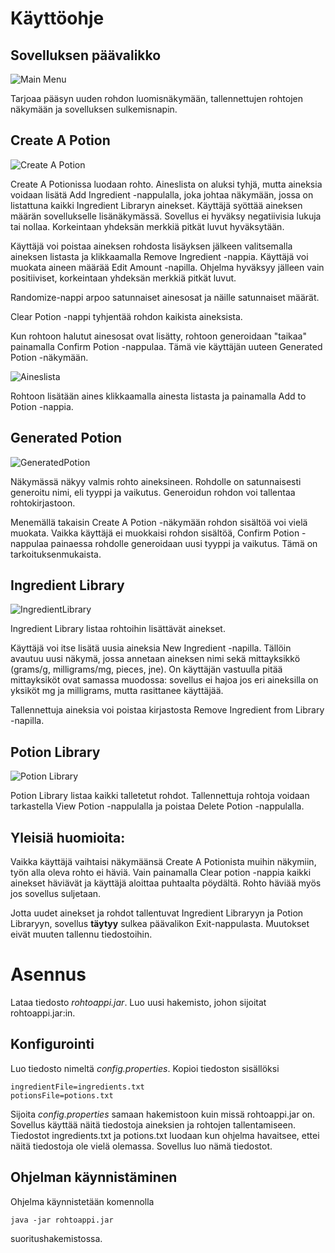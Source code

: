 # Käyttöohje

## Sovelluksen päävalikko
![Main Menu](https://github.com/ikylios/ot-harjoitustyo/blob/master/dokumentointi/mainMenu.png)

Tarjoaa pääsyn uuden rohdon luomisnäkymään, tallennettujen rohtojen näkymään ja sovelluksen sulkemisnapin.

## Create A Potion
![Create A Potion](https://github.com/ikylios/ot-harjoitustyo/blob/master/dokumentointi/createAPotion.png)

Create A Potionissa luodaan rohto. Aineslista on aluksi tyhjä, mutta aineksia voidaan lisätä Add Ingredient -nappulalla, joka johtaa näkymään, jossa on listattuna kaikki Ingredient Libraryn ainekset. Käyttäjä syöttää aineksen määrän sovellukselle lisänäkymässä. Sovellus ei hyväksy negatiivisia lukuja tai nollaa. Korkeintaan yhdeksän merkkiä pitkät luvut hyväksytään.

Käyttäjä voi poistaa aineksen rohdosta lisäyksen jälkeen valitsemalla aineksen listasta ja klikkaamalla Remove Ingredient -nappia. Käyttäjä voi muokata aineen määrää Edit Amount -napilla. Ohjelma hyväksyy jälleen vain positiiviset, korkeintaan yhdeksän merkkiä pitkät luvut.

Randomize-nappi arpoo satunnaiset ainesosat ja näille satunnaiset määrät.

Clear Potion -nappi tyhjentää rohdon kaikista aineksista.

Kun rohtoon halutut ainesosat ovat lisätty, rohtoon generoidaan "taikaa" painamalla Confirm Potion -nappulaa. Tämä vie käyttäjän uuteen Generated Potion -näkymään.


![Aineslista](https://github.com/ikylios/ot-harjoitustyo/blob/master/dokumentointi/ingredientList.png)


Rohtoon lisätään aines klikkaamalla ainesta listasta ja painamalla Add to Potion -nappia.

## Generated Potion
![GeneratedPotion](https://github.com/ikylios/ot-harjoitustyo/blob/master/dokumentointi/generatedPotion.png)

Näkymässä näkyy valmis rohto aineksineen. Rohdolle on satunnaisesti generoitu nimi, eli tyyppi ja vaikutus. Generoidun rohdon voi tallentaa rohtokirjastoon.

Menemällä takaisin Create A Potion -näkymään rohdon sisältöä voi vielä muokata. Vaikka käyttäjä ei muokkaisi rohdon sisältöä, Confirm Potion -nappulaa painaessa rohdolle generoidaan uusi tyyppi ja vaikutus. Tämä on tarkoituksenmukaista.



## Ingredient Library
![IngredientLibrary](https://github.com/ikylios/ot-harjoitustyo/blob/master/dokumentointi/ingredientLibrary.png)

Ingredient Library listaa rohtoihin lisättävät ainekset.

Käyttäjä voi itse lisätä uusia aineksia New Ingredient -napilla. Tällöin avautuu uusi näkymä, jossa annetaan aineksen nimi sekä mittayksikkö (grams/g, milligrams/mg, pieces, jne). On käyttäjän vastuulla pitää mittayksiköt ovat samassa muodossa: sovellus ei hajoa jos eri aineksilla on yksiköt mg ja milligrams, mutta rasittanee käyttäjää.

Tallennettuja aineksia voi poistaa kirjastosta Remove Ingredient from Library -napilla.

## Potion Library
![Potion Library](https://github.com/ikylios/ot-harjoitustyo/blob/master/dokumentointi/potionLibrary.png)

Potion Library listaa kaikki talletetut rohdot. Tallennettuja rohtoja voidaan tarkastella View Potion -nappulalla ja poistaa Delete Potion -nappulalla.


## Yleisiä huomioita:
Vaikka käyttäjä vaihtaisi näkymäänsä Create A Potionista muihin näkymiin, työn alla oleva rohto ei häviä. Vain painamalla Clear potion -nappia kaikki ainekset häviävät ja käyttäjä aloittaa puhtaalta pöydältä. Rohto häviää myös jos sovellus suljetaan.


Jotta uudet ainekset ja rohdot tallentuvat Ingredient Libraryyn ja Potion Libraryyn, sovellus **täytyy** sulkea päävalikon Exit-nappulasta. Muutokset eivät muuten tallennu tiedostoihin.


# Asennus

Lataa tiedosto *rohtoappi.jar*. Luo uusi hakemisto, johon sijoitat rohtoappi.jar:in.

## Konfigurointi

Luo tiedosto nimeltä *config.properties*. Kopioi tiedoston sisällöksi

```
ingredientFile=ingredients.txt
potionsFile=potions.txt
```

Sijoita *config.properties* samaan hakemistoon kuin missä rohtoappi.jar on.
Sovellus käyttää näitä tiedostoja aineksien ja rohtojen tallentamiseen. Tiedostot ingredients.txt ja potions.txt luodaan kun ohjelma havaitsee, ettei näitä tiedostoja ole vielä olemassa. Sovellus luo nämä tiedostot.


## Ohjelman käynnistäminen
Ohjelma käynnistetään komennolla
```
java -jar rohtoappi.jar
```
suoritushakemistossa.
